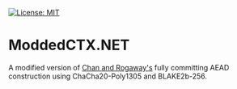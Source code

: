[![License: MIT](https://img.shields.io/badge/License-MIT-blue.svg)](https://github.com/samuel-lucas6/ModdedCTX.NET/blob/main/LICENSE)
# ModdedCTX.NET
A modified version of [Chan and Rogaway's](https://eprint.iacr.org/2022/1260) fully committing AEAD construction using ChaCha20-Poly1305 and BLAKE2b-256.
